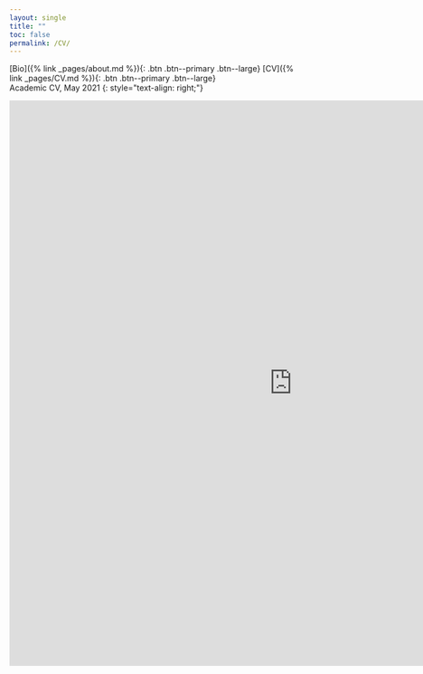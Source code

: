 ```yaml
---
layout: single
title: ""
toc: false
permalink: /CV/
---
```

[Bio]({% link _pages/about.md %}){: .btn .btn--primary .btn--large} [CV]({% link _pages/CV.md %}){: .btn .btn--primary .btn--large}
<br>
Academic CV, May 2021 {: style="text-align: right;"}

<embed src="https://regionary.github.io/assets/Curriculum Vitae.pdf" width="1000" height="1000" type="application/pdf" />
